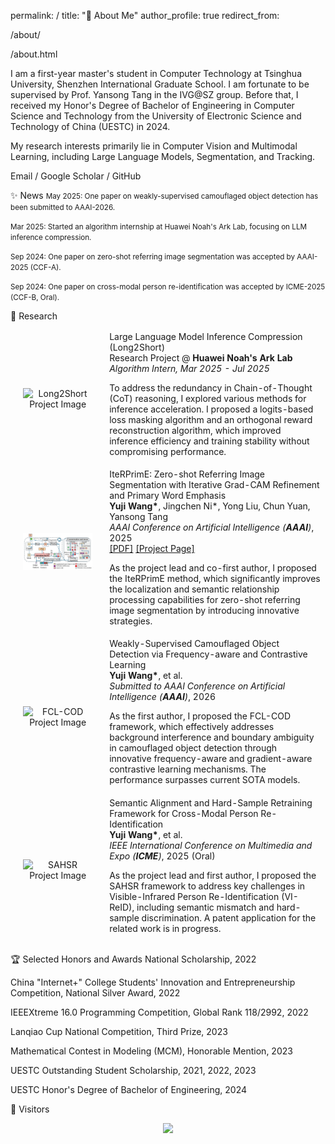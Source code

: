 permalink: /
title: "👋 About Me"
author_profile: true
redirect_from:

/about/

/about.html

I am a first-year master's student in Computer Technology at Tsinghua University, Shenzhen International Graduate School. I am fortunate to be supervised by Prof. Yansong Tang in the IVG@SZ group. Before that, I received my Honor's Degree of Bachelor of Engineering in Computer Science and Technology from the University of Electronic Science and Technology of China (UESTC) in 2024.

My research interests primarily lie in Computer Vision and Multimodal Learning, including Large Language Models, Segmentation, and Tracking.

Email / Google Scholar / GitHub

✨ News
<span style="font-size: smaller;">May 2025: One paper on weakly-supervised camouflaged object detection has been submitted to AAAI-2026.</span>

<span style="font-size: smaller;">Mar 2025: Started an algorithm internship at Huawei Noah's Ark Lab, focusing on LLM inference compression.</span>

<span style="font-size: smaller;">Sep 2024: One paper on zero-shot referring image segmentation was accepted by AAAI-2025 (CCF-A).</span>

<span style="font-size: smaller;">Sep 2024: One paper on cross-modal person re-identification was accepted by ICME-2025 (CCF-B, Oral).</span>

🔬 Research
<table style="width:100%;border:0px;border-spacing:0px;border-collapse:separate;margin-right:auto;margin-left:auto;"><tbody>

<!-- Long2Short -->

<tr>
<td style="padding:20px;width:30%;max-width:30%" align="center">
<img style="width:100%;max-width:100%" src="https://www.google.com/search?q=https://placehold.co/400x250/EFEFEF/333333%3Ftext%3DLong2Short" alt="Long2Short Project Image">
</td>
<td width="75%" valign="center">
<papertitle>Large Language Model Inference Compression (Long2Short)</papertitle>
<br>
Research Project @ <b>Huawei Noah's Ark Lab</b>
<br>
<em>Algorithm Intern, Mar 2025 - Jul 2025</em>
<br>
<p>To address the redundancy in Chain-of-Thought (CoT) reasoning, I explored various methods for inference acceleration. I proposed a logits-based loss masking algorithm and an orthogonal reward reconstruction algorithm, which improved inference efficiency and training stability without compromising performance.</p>
</td>
</tr>

<!-- IteRPrimE -->

<tr>
<td style="padding:20px;width:30%;max-width:30%" align="center">
<img style="width:100%;max-width:100%" src="../images/iterprime.png" alt="IteRPrimE Project Image">
</td>
<td width="75%" valign="center">
<papertitle>IteRPrimE: Zero-shot Referring Image Segmentation with Iterative Grad-CAM Refinement and Primary Word Emphasis</papertitle>
<br>
<b>Yuji Wang*</b>, Jingchen Ni*, Yong Liu, Chun Yuan, Yansong Tang
<br>
<em>AAAI Conference on Artificial Intelligence (<strong>AAAI</strong>)</em>, 2025
<br>
<a href="https://ojs.aaai.org/index.php/AAAI/article/view/32880">[PDF]</a>
<a href="https://github.com/VoyageWang/IteRPrimE">[Project Page]</a>
<br>
<p>As the project lead and co-first author, I proposed the IteRPrimE method, which significantly improves the localization and semantic relationship processing capabilities for zero-shot referring image segmentation by introducing innovative strategies.</p>
</td>
</tr>

<!-- FCL-COD -->

<tr>
<td style="padding:20px;width:30%;max-width:30%" align="center">
<img style="width:100%;max-width:100%" src="https://www.google.com/search?q=https://placehold.co/400x250/EFEFEF/333333%3Ftext%3DFCL-COD" alt="FCL-COD Project Image">
</td>
<td width="75%" valign="center">
<papertitle>Weakly-Supervised Camouflaged Object Detection via Frequency-aware and Contrastive Learning</papertitle>
<br>
<b>Yuji Wang*</b>, et al.
<br>
<em>Submitted to AAAI Conference on Artificial Intelligence (<strong>AAAI</strong>)</em>, 2026
<br>
<p>As the first author, I proposed the FCL-COD framework, which effectively addresses background interference and boundary ambiguity in camouflaged object detection through innovative frequency-aware and gradient-aware contrastive learning mechanisms. The performance surpasses current SOTA models.</p>
</td>
</tr>

<!-- SAHSR -->

<tr>
<td style="padding:20px;width:30%;max-width:30%" align="center">
<img style="width:100%;max-width:100%" src="https://www.google.com/search?q=https://placehold.co/400x250/EFEFEF/333333%3Ftext%3DSAHSR" alt="SAHSR Project Image">
</td>
<td width="75%" valign="center">
<papertitle>Semantic Alignment and Hard-Sample Retraining Framework for Cross-Modal Person Re-Identification</papertitle>
<br>
<b>Yuji Wang*</b>, et al.
<br>
<em>IEEE International Conference on Multimedia and Expo (<strong>ICME</strong>)</em>, 2025 (Oral)
<br>
<p>As the project lead and first author, I proposed the SAHSR framework to address key challenges in Visible-Infrared Person Re-Identification (VI-ReID), including semantic mismatch and hard-sample discrimination. A patent application for the related work is in progress.</p>
</td>
</tr>

</tbody></table>

🏆 Selected Honors and Awards
National Scholarship, 2022

China "Internet+" College Students' Innovation and Entrepreneurship Competition, National Silver Award, 2022

IEEEXtreme 16.0 Programming Competition, Global Rank 118/2992, 2022

Lanqiao Cup National Competition, Third Prize, 2023

Mathematical Contest in Modeling (MCM), Honorable Mention, 2023

UESTC Outstanding Student Scholarship, 2021, 2022, 2023

UESTC Honor's Degree of Bachelor of Engineering, 2024

👥 Visitors
<div style="text-align: center;">
<a href="https://clustrmaps.com/site/1c66m" title="Visit tracker"><img src="//clustrmaps.com/map_v2.png?cl=ffffff&w=a&t=tt&d=SXJmirhTs4ZzElqBB44im0Ge5e4xIAEpNBV_x9oQx68" /></a>
</div>